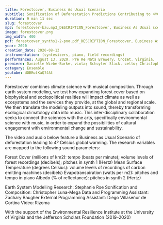```yaml
---
title: Forestcover, Business As Usual Scenario
subtitle: Sonification of Deforestation Predictions Contributing to 4ºC Warming by 2100
duration: 9 min 11 sec
slug: forestcover
mp3: forestcover-bau.mp3_DESCRIPTION_Forestcover, Business As Usual scenario
image: forestcover.png
img_width: 400
pdf: forestcover_synths1-2-pno.pdf_DESCRIPTION_Forestcover, Business As Usual scenario
year: 2020
creation_date: 2020-08-13
instrumentation: (syntesizers, piano, field recordings)
performances: August 13, 2020. Pre Re Nata Brewery, Crozet, Virginia.
premiere: Danielle Wiebe-Burke, viola; Schuyler Slack, cello; Christopher Luna-Mega, piano/electronics. Charlottesville, VA
category: Ensemble
youtube: dOBRutKaQ74&t
---
```


Forestcover combines climate science with musical composition. Through earth system modeling, we test how expanding forest cover based on biophysical and sociopolitical realities will impact climate as well as ecosystems and the services they provide, at the global and regional scale. We then translate the modeling outputs into sound, thereby transforming ecological climatology data into music. This inter-disciplinary collaboration seeks to connect the sciences with the arts, specifically environmental science with music, in order to expand the possibilities of cultural engagement with environmental change and sustainability. 

The video and audio below feature a Business as Usual Scenario of deforestation leading to 4º Celcius global warming. The research variables are mapped to the following sound parameters:

Forest Cover (millions of km2): tempo (beats per minute); volume levels of forest recordings (decibels); pitches in synth 1 (Hertz)
Mean Surface Temperature (degrees Celsius): volume levels of recordings of carbon emitting machines (decibels)
Evapotranspiration (watts per m2): pitches and tempo in piano
Albedo (% of reflectance): pitches in synth 2 (Hertz)

Earth System Modelling Research: Stephanie Roe
Sonification and Composition: Christopher Luna-Mega
Data and Programming Assistant: Zachary Baugher
External Programming Assistant: Diego Villaseñor de Cortina
Video: Rizoma

With the support of the Environmental Resilience Institute at the University of Virginia and the Jefferson Scholars Foundation (2019–2020)